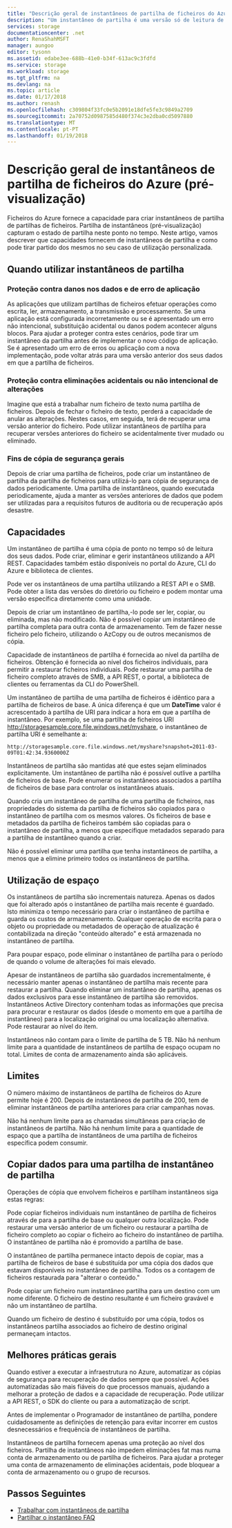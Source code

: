 ```yaml
---
title: "Descrição geral de instantâneos de partilha de ficheiros do Azure (pré-visualização) | Microsoft Docs"
description: "Um instantâneo de partilha é uma versão só de leitura de uma partilha de ficheiros do Azure que é executada num ponto no tempo, como uma forma de fazer cópias de segurança da partilha."
services: storage
documentationcenter: .net
author: RenaShahMSFT
manager: aungoo
editor: tysonn
ms.assetid: edabe3ee-688b-41e0-b34f-613ac9c3fdfd
ms.service: storage
ms.workload: storage
ms.tgt_pltfrm: na
ms.devlang: na
ms.topic: article
ms.date: 01/17/2018
ms.author: renash
ms.openlocfilehash: c309804f33fc0e5b2091e18dfe5fe3c9849a2709
ms.sourcegitcommit: 2a70752d0987585d480f374c3e2dba0cd5097880
ms.translationtype: MT
ms.contentlocale: pt-PT
ms.lasthandoff: 01/19/2018
---
```

# <a name="overview-of-share-snapshots-for-azure-files-preview"></a>Descrição geral de instantâneos de partilha de ficheiros do Azure (pré-visualização)
Ficheiros do Azure fornece a capacidade para criar instantâneos de partilha de partilhas de ficheiros. Partilha de instantâneos (pré-visualização) capturam o estado de partilha neste ponto no tempo. Neste artigo, vamos descrever que capacidades fornecem de instantâneos de partilha e como pode tirar partido dos mesmos no seu caso de utilização personalizada.


## <a name="when-to-use-share-snapshots"></a>Quando utilizar instantâneos de partilha

### <a name="protection-against-application-error-and-data-corruption"></a>Proteção contra danos nos dados e de erro de aplicação

As aplicações que utilizam partilhas de ficheiros efetuar operações como escrita, ler, armazenamento, a transmissão e processamento. Se uma aplicação está configurada incorretamente ou se é apresentado um erro não intencional, substituição acidental ou danos podem acontecer alguns blocos. Para ajudar a proteger contra estes cenários, pode tirar um instantâneo da partilha antes de implementar o novo código de aplicação. Se é apresentado um erro de erros ou aplicação com a nova implementação, pode voltar atrás para uma versão anterior dos seus dados em que a partilha de ficheiros. 

### <a name="protection-against-accidental-deletions-or-unintended-changes"></a>Proteção contra eliminações acidentais ou não intencional de alterações

Imagine que está a trabalhar num ficheiro de texto numa partilha de ficheiros. Depois de fechar o ficheiro de texto, perderá a capacidade de anular as alterações. Nestes casos, em seguida, terá de recuperar uma versão anterior do ficheiro. Pode utilizar instantâneos de partilha para recuperar versões anteriores do ficheiro se acidentalmente tiver mudado ou eliminado.

### <a name="general-backup-purposes"></a>Fins de cópia de segurança gerais

Depois de criar uma partilha de ficheiros, pode criar um instantâneo de partilha da partilha de ficheiros para utilizá-lo para cópia de segurança de dados periodicamente. Uma partilha de instantâneos, quando executada periodicamente, ajuda a manter as versões anteriores de dados que podem ser utilizadas para a requisitos futuros de auditoria ou de recuperação após desastre.

## <a name="capabilities"></a>Capacidades

Um instantâneo de partilha é uma cópia de ponto no tempo só de leitura dos seus dados. Pode criar, eliminar e gerir instantâneos utilizando a API REST. Capacidades também estão disponíveis no portal do Azure, CLI do Azure e biblioteca de clientes. 

Pode ver os instantâneos de uma partilha utilizando a REST API e o SMB. Pode obter a lista das versões do diretório ou ficheiro e podem montar uma versão específica diretamente como uma unidade. 

Depois de criar um instantâneo de partilha,-lo pode ser ler, copiar, ou eliminada, mas não modificado. Não é possível copiar um instantâneo de partilha completa para outra conta de armazenamento. Tem de fazer nesse ficheiro pelo ficheiro, utilizando o AzCopy ou de outros mecanismos de cópia.

Capacidade de instantâneos de partilha é fornecida ao nível da partilha de ficheiros. Obtenção é fornecida ao nível dos ficheiros individuais, para permitir a restaurar ficheiros individuais. Pode restaurar uma partilha de ficheiro completo através de SMB, a API REST, o portal, a biblioteca de clientes ou ferramentas da CLI do PowerShell.

Um instantâneo de partilha de uma partilha de ficheiros é idêntico para a partilha de ficheiros de base. A única diferença é que um **DateTime** valor é acrescentado à partilha de URI para indicar a hora em que a partilha de instantâneo. Por exemplo, se uma partilha de ficheiros URI http://storagesample.core.file.windows.net/myshare, o instantâneo de partilha URI é semelhante a:
```
http://storagesample.core.file.windows.net/myshare?snapshot=2011-03-09T01:42:34.9360000Z
```

Instantâneos de partilha são mantidas até que estes sejam eliminados explicitamente. Um instantâneo de partilha não é possível outlive a partilha de ficheiros de base. Pode enumerar os instantâneos associados a partilha de ficheiros de base para controlar os instantâneos atuais. 

Quando cria um instantâneo de partilha de uma partilha de ficheiros, nas propriedades do sistema da partilha de ficheiros são copiados para o instantâneo de partilha com os mesmos valores. Os ficheiros de base e metadados da partilha de ficheiros também são copiadas para o instantâneo de partilha, a menos que especifique metadados separado para a partilha de instantâneo quando a criar.

Não é possível eliminar uma partilha que tenha instantâneos de partilha, a menos que a elimine primeiro todos os instantâneos de partilha.


## <a name="space-usage"></a>Utilização de espaço 

Os instantâneos de partilha são incrementais natureza. Apenas os dados que foi alterado após o instantâneo de partilha mais recente é guardado. Isto minimiza o tempo necessário para criar o instantâneo de partilha e guarda os custos de armazenamento. Qualquer operação de escrita para o objeto ou propriedade ou metadados de operação de atualização é contabilizada na direção "conteúdo alterado" e está armazenada no instantâneo de partilha. 

Para poupar espaço, pode eliminar o instantâneo de partilha para o período de quando o volume de alterações foi mais elevado.

Apesar de instantâneos de partilha são guardados incrementalmente, é necessário manter apenas o instantâneo de partilha mais recente para restaurar a partilha. Quando eliminar um instantâneo de partilha, apenas os dados exclusivos para esse instantâneo de partilha são removidos. Instantâneos Active Directory contenham todas as informações que precisa para procurar e restaurar os dados (desde o momento em que a partilha de instantâneo) para a localização original ou uma localização alternativa. Pode restaurar ao nível do item.

Instantâneos não contam para o limite de partilha de 5 TB. Não há nenhum limite para a quantidade de instantâneos de partilha de espaço ocupam no total. Limites de conta de armazenamento ainda são aplicáveis.

## <a name="limits"></a>Limites

O número máximo de instantâneos de partilha de ficheiros do Azure permite hoje é 200. Depois de instantâneos de partilha de 200, tem de eliminar instantâneos de partilha anteriores para criar campanhas novas. 

Não há nenhum limite para as chamadas simultâneas para criação de instantâneos de partilha. Não há nenhum limite para a quantidade de espaço que a partilha de instantâneos de uma partilha de ficheiros específica podem consumir. 

## <a name="copying-data-back-to-a-share-from-share-snapshot"></a>Copiar dados para uma partilha de instantâneo de partilha

Operações de cópia que envolvem ficheiros e partilham instantâneos siga estas regras:

Pode copiar ficheiros individuais num instantâneo de partilha de ficheiros através de para a partilha de base ou qualquer outra localização. Pode restaurar uma versão anterior de um ficheiro ou restaurar a partilha de ficheiro completo ao copiar o ficheiro ao ficheiro do instantâneo de partilha. O instantâneo de partilha não é promovido a partilha de base. 

O instantâneo de partilha permanece intacto depois de copiar, mas a partilha de ficheiros de base é substituída por uma cópia dos dados que estavam disponíveis no instantâneo de partilha. Todos os a contagem de ficheiros restaurada para "alterar o conteúdo."

Pode copiar um ficheiro num instantâneo partilha para um destino com um nome diferente. O ficheiro de destino resultante é um ficheiro gravável e não um instantâneo de partilha.

Quando um ficheiro de destino é substituído por uma cópia, todos os instantâneos partilha associados ao ficheiro de destino original permaneçam intactos.

## <a name="general-best-practices"></a>Melhores práticas gerais 

Quando estiver a executar a infraestrutura no Azure, automatizar as cópias de segurança para recuperação de dados sempre que possível. Ações automatizadas são mais fiáveis do que processos manuais, ajudando a melhorar a proteção de dados e a capacidade de recuperação. Pode utilizar a API REST, o SDK do cliente ou para a automatização de script.

Antes de implementar o Programador de instantâneo de partilha, pondere cuidadosamente as definições de retenção para evitar incorrer em custos desnecessários e frequência de instantâneos de partilha.

Instantâneos de partilha fornecem apenas uma proteção ao nível dos ficheiros. Partilha de instantâneos não impedem eliminações fat mas numa conta de armazenamento ou de partilha de ficheiros. Para ajudar a proteger uma conta de armazenamento de eliminações acidentais, pode bloquear a conta de armazenamento ou o grupo de recursos.

## <a name="next-steps"></a>Passos Seguintes
* [Trabalhar com instantâneos de partilha](storage-how-to-use-files-snapshots.md)
* [Partilhar o instantâneo FAQ](storage-files-faq.md)


